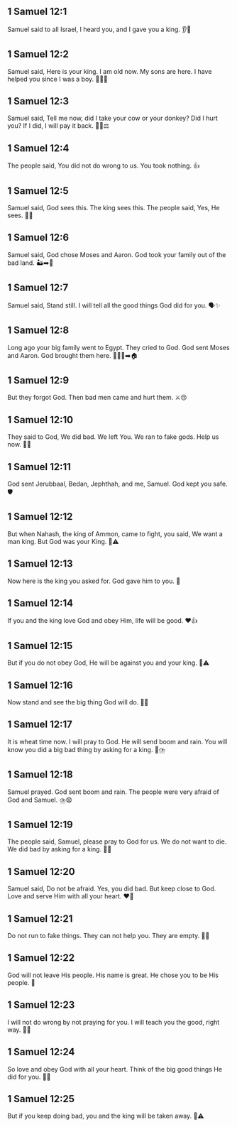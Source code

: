 ## 1 Samuel 12:1
Samuel said to all Israel, I heard you, and I gave you a king. 👂👑
## 1 Samuel 12:2
Samuel said, Here is your king. I am old now. My sons are here. I have helped you since I was a boy. 🧓👦👑
## 1 Samuel 12:3
Samuel said, Tell me now, did I take your cow or your donkey? Did I hurt you? If I did, I will pay it back. 🐄🐴⚖️
## 1 Samuel 12:4
The people said, You did not do wrong to us. You took nothing. 👍
## 1 Samuel 12:5
Samuel said, God sees this. The king sees this. The people said, Yes, He sees. 👀🙏
## 1 Samuel 12:6
Samuel said, God chose Moses and Aaron. God took your family out of the bad land. 🏜️➡️🏡
## 1 Samuel 12:7
Samuel said, Stand still. I will tell all the good things God did for you. 🗣️✨
## 1 Samuel 12:8
Long ago your big family went to Egypt. They cried to God. God sent Moses and Aaron. God brought them here. 🚶‍♂️😭➡️🏠
## 1 Samuel 12:9
But they forgot God. Then bad men came and hurt them. ⚔️😢
## 1 Samuel 12:10
They said to God, We did bad. We left You. We ran to fake gods. Help us now. 🙏😞
## 1 Samuel 12:11
God sent Jerubbaal, Bedan, Jephthah, and me, Samuel. God kept you safe. 🛡️
## 1 Samuel 12:12
But when Nahash, the king of Ammon, came to fight, you said, We want a man king. But God was your King. 👑⚠️
## 1 Samuel 12:13
Now here is the king you asked for. God gave him to you. 👑
## 1 Samuel 12:14
If you and the king love God and obey Him, life will be good. ❤️👍
## 1 Samuel 12:15
But if you do not obey God, He will be against you and your king. 🚫⚠️
## 1 Samuel 12:16
Now stand and see the big thing God will do. 👀✨
## 1 Samuel 12:17
It is wheat time now. I will pray to God. He will send boom and rain. You will know you did a big bad thing by asking for a king. 🌾⛈️
## 1 Samuel 12:18
Samuel prayed. God sent boom and rain. The people were very afraid of God and Samuel. ⛈️😧
## 1 Samuel 12:19
The people said, Samuel, please pray to God for us. We do not want to die. We did bad by asking for a king. 🙏😢
## 1 Samuel 12:20
Samuel said, Do not be afraid. Yes, you did bad. But keep close to God. Love and serve Him with all your heart. ❤️👣
## 1 Samuel 12:21
Do not run to fake things. They can not help you. They are empty. 🚫🪫
## 1 Samuel 12:22
God will not leave His people. His name is great. He chose you to be His people. 🙌
## 1 Samuel 12:23
I will not do wrong by not praying for you. I will teach you the good, right way. 📖🙏
## 1 Samuel 12:24
So love and obey God with all your heart. Think of the big good things He did for you. 💓🧠
## 1 Samuel 12:25
But if you keep doing bad, you and the king will be taken away. 💨⚠️
